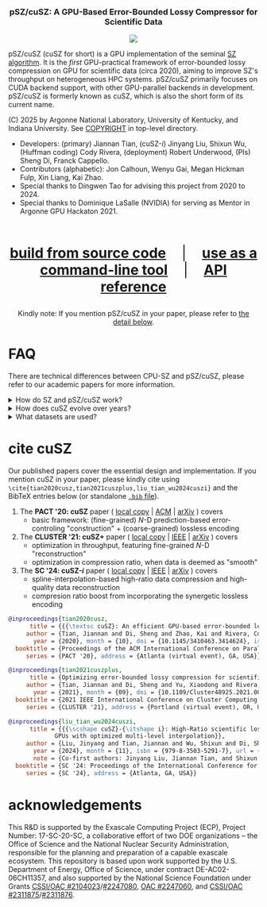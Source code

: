 <!-- <h3 align="center"><img src="https://user-images.githubusercontent.com/10354752/81179956-05860600-8f70-11ea-8b01-856f29b9e8b2.jpg" width="150"></h3> -->

<h3 align="center">
pSZ/cuSZ: A GPU-Based Error-Bounded Lossy Compressor for Scientific Data
</h3>

<p align="center">
<a href="./LICENSE"><img src="https://img.shields.io/badge/License-BSD%203--Clause-blue.svg"></a>
</p>

pSZ/cuSZ (cuSZ for short) is a GPU implementation of the seminal [SZ algorithm](https://github.com/szcompressor/SZ). It is the *first* GPU-practical framework of error-bounded lossy compression on GPU for scientific data (circa 2020), aiming to improve SZ's throughput on heterogeneous HPC systems. pSZ/cuSZ primarily focuses on CUDA backend support, with other GPU-parallel backends in development. pSZ/cuSZ is formerly known as cuSZ, which is also the short form of its current name. 

(C) 2025 by Argonne National Laboratory, University of Kentucky, and Indiana University. See [COPYRIGHT](https://github.com/szcompressor/cuSZ/blob/master/LICENSE) in top-level directory.

- Developers: (primary) Jiannan Tian, (cuSZ-*i*) Jinyang Liu, Shixun Wu, (Huffman coding) Cody Rivera, (deployment) Robert Underwood, (PIs) Sheng Di, Franck Cappello.
- Contributors (alphabetic): Jon Calhoun, Wenyu Gai, Megan Hickman Fulp, Xin Liang, Kai Zhao.
- Special thanks to Dingwen Tao for advising this project from 2020 to 2024.
- Special thanks to Dominique LaSalle (NVIDIA) for serving as Mentor in Argonne GPU Hackaton 2021.

<br>

<p align="center", style="font-size: 2em">
<a href="https://github.com/szcompressor/cuSZ/wiki/Build-and-Install"><b>build from source code</b></a>
&nbsp;&nbsp;&nbsp;|&nbsp;&nbsp;&nbsp;
<a href="https://github.com/szcompressor/cuSZ/wiki/Use"><b>use as a command-line tool</b></a>
&nbsp;&nbsp;&nbsp;|&nbsp;&nbsp;&nbsp;
<a href="https://github.com/szcompressor/cuSZ/wiki/API"><b>API reference</b></a>
</p>

<!-- <br> -->

<p align="center">
Kindly note: If you mention pSZ/cuSZ in your paper, please refer to <a href="#citing-cusz">the detail below</a>.
</p>


# FAQ

There are technical differences between CPU-SZ and pSZ/cuSZ, please refer to our academic papers for more information.  

<details>
<summary>
How do SZ and pSZ/cuSZ work?
</summary>

Prediction-based SZ algorithm comprises four major parts,

0. User specifies error-mode (e.g., absolute value (`abs`), or relative to data value magnitude (`r2r`) and error-bound.
1. Prediction errors are quantized in units of input error-bound (*quant-code*). Range-limited quant-codes are stored, whereas the out-of-range codes are otherwise gathered as *outlier*.
3. The in-range quant-codes are fed into Huffman encoder. A Huffman symbol may be represented in multiple bytes.
4. (CPU-only) additional DEFLATE method is applied to exploit repeated patterns. As of CLUSTER '21 cuSZ+ work, an RLE method performs a similar pattern-exploiting.

</details>

</details>

<details>
<summary>
How does cuSZ evolve over years?
</summary>

cuSZ and its variants use variable techniques to balance the need for data-reconstruction quality, compression ratio, and data-processing speed. A quick comparison is given below.

Notably, cuSZ (Tian et al., '20, '21) as the basic framework provides a balanced compression ratio and quality, while FZ-GPU (Zhang, Tian et al., '23) and SZp-CUDA/GSZ (Huang et al., '23, '24) prioritize data processing speed. cuSZ+ (hi-ratio) is an outcome of data compressibility research to demonstrate that certain methods (e.g., RLE) can work better in highly compressible cases (Tian et al., '21). The latest art, cuSZ-i (Liu, Tian, Wu et al., '24), attempts to utilize the QoZ-like methods (Liu et al., '22) to significantly enhance the data-reconstruction quality and the compression ratio.

```
                    prediction &                 statistics          lossless encoding          lossless encoding
                    quantization                                     passs (1)                  pass (2)

                  +----------------------+      +-----------+      +------------------+       +-----------------+
CPU-SZ     -----> | predictor {ℓ, lr, S} | ---> | histogram | ---> | ui2 Huffman enc. | ----> | DEFLATE (LZ+HF) |
'16, '17-ℓ, '18-lr, '21-S, '22-QoZ ------+      +-----------+      +------------------+       +-----------------+
(Di and Franck, Tao et al., Liang et al. Zhao et al., Liu et al.)

                  +----------------------+      +-----------+      +------------------+
cuSZ       -----> | predictor ℓ-(1,2,3)D | ---> | histogram | ---> | ui2 Huffman enc. | ----> ( n/a )
'20, '21          +----------------------+      +-----------+      +------------------+
(Tian et al.)
                  +----------------------+      +-----------+      +-------------------+      +---------+
cuSZ+        ---> | predictor ℓ-(1,2,3)D | ---> | histogram | ---> | de-redundancy RLE | ---> | HF enc. |
hi-ratio '21      +----------------------+      +-----------+      +-------------------+      +---------+
(Tian et al.)
                  +----------------------+                         +---------------+
FZ-GPU '23   ---> | predictor ℓ-(1,2,3)D | ---> ( n/a ) ---------> | de-redundancy | -------> ( n/a )
(Zhang, Tian et al.) --------------------+                         +---------------+

                  [ single kernel ]------------------------------------------------+           
SZp-CUDA/GSZ ---> | predictor ℓ-1D   ---------> ( n/a ) --------->   de-redundancy | -------> ( n/a )
'23, '24          +----------------------------------------------------------------+           
(Huang et al.)

                  +----------------+            +-----------+      +------------------+       +---------------+
cuSZ-i '24   ---> | predictor S-3D | ---------> | histogram | ---> | ui2 Huffman enc. | ----> | de-redundancy |
(Liu, Tian, Wu et al.) ------------+            +-----------+      +------------------+       +---------------+

ℓ: Lorenzo predictor; lr: linear-regression predictor; S: spline-interpolative predictor
```

</details>


<details>
<summary>
What datasets are used?
</summary>

We tested cuSZ using datasets from [Scientific Data Reduction Benchmarks](https://sdrbench.github.io/) (SDRBench).

| dataset                                                                 | dim. | description                                                  |
| ----------------------------------------------------------------------- | ---- | ------------------------------------------------------------ |
| [EXAALT](https://gitlab.com/exaalt/exaalt/-/wikis/home)                 | 1D   | molecular dynamics simulation                                |
| [HACC](https://www.alcf.anl.gov/files/theta_2017_workshop_heitmann.pdf) | 1D   | cosmology: particle simulation                               |
| [CESM-ATM](https://www.cesm.ucar.edu)                                   | 2D   | climate simulation                                           |
| [EXAFEL](https://lcls.slac.stanford.edu/exafel)                         | 2D   | images from the LCLS instrument                              |
| [Hurricane ISABEL](http://vis.computer.org/vis2004contest/data.html)    | 3D   | weather simulation                                           |
| [NYX](https://amrex-astro.github.io/Nyx/)                               | 3D   | adaptive mesh hydrodynamics + N-body cosmological simulation |

We provide three small sample data in `data` by executing the script there. To download more SDRBench datasets, please use [`script/sh.download-sdrb-data`](script/sh.download-sdrb-data). 

</details>


# cite cuSZ

Our published papers cover the essential design and implementation. If you mention cuSZ in your paper, please kindly cite using `\cite{tian2020cusz,tian2021cuszplus,liu_tian_wu2024cuszi}` and the BibTeX entries below (or standalone [`.bib` file](doc/psz-cusz.bib)).

1. The **PACT '20: cuSZ** paper ( [local copy](doc/20_PACT_cuSZ.pdf) | [ACM](https://dl.acm.org/doi/10.1145/3410463.3414624) | [arXiv](https://arxiv.org/abs/2007.09625) ) covers
    - basic framework: (fine-grained) *N*-D prediction-based error-controling "construction" + (coarse-grained) lossless encoding
2. The **CLUSTER '21: cuSZ+** paper ( [local copy](doc/21_CLUSTER_cuSZ+.pdf) | [IEEE](https://doi.ieeecomputersociety.org/10.1109/Cluster48925.2021.00047}) | [arXiv](https://arxiv.org/abs/2105.12912) ) covers
    - optimization in throughput, featuring fine-grained *N*-D "reconstruction"
    - optimization in compression ratio, when data is deemed as "smooth"
3. The **SC '24: cuSZ-_i_** paper ( [local copy](doc/24_SC_cuSZ-i.pdf) | [IEEE](https://doi.ieeecomputersociety.org/10.1109/SC41406.2024.00019) | [arXiv](https://arxiv.org/abs/2312.05492) ) covers
    - spline-interpolation-based high-ratio data compression and high-quality data reconstruction
    - compresion ratio boost from incorporating the synergetic lossless encoding

```bibtex
@inproceedings{tian2020cusz,
      title = {{{\textsc cuSZ}: An efficient GPU-based error-bounded lossy compression framework for scientific data}},
     author = {Tian, Jiannan and Di, Sheng and Zhao, Kai and Rivera, Cody and Fulp, Megan Hickman and Underwood, Robert and Jin, Sian and Liang, Xin and Calhoun, Jon and Tao, Dingwen and Cappello, Franck},
       year = {2020}, month = {10}, doi = {10.1145/3410463.3414624}, isbn = {9781450380751},
  booktitle = {Proceedings of the ACM International Conference on Parallel Architectures and Compilation Techniques},
     series = {PACT '20}, address = {Atlanta (virtual event), GA, USA}}

@inproceedings{tian2021cuszplus,
      title = {Optimizing error-bounded lossy compression for scientific data on GPUs},
     author = {Tian, Jiannan and Di, Sheng and Yu, Xiaodong and Rivera, Cody and Zhao, Kai and Jin, Sian and Feng, Yunhe and Liang, Xin and Tao, Dingwen and Cappello, Franck},
       year = {2021}, month = {09}, doi = {10.1109/Cluster48925.2021.00047},
  booktitle = {2021 IEEE International Conference on Cluster Computing (CLUSTER)},
     series = {CLUSTER '21}, address = {Portland (virtual event), OR, USA}}

@inproceedings{liu_tian_wu2024cuszi,
      title = {{{\scshape cuSZ}-{\itshape i}: High-Ratio scientific lossy compression on
             GPUs with optimized multi-level interpolation}},
     author = {Liu, Jinyang and Tian, Jiannan and Wu, Shixun and Di, Sheng and Zhang, Boyuan and Underwood, Robert and Huang, Yafan and Huang, Jiajun and Zhao, Kai and Li, Guanpeng and Tao, Dingwen and Chen, Zizhong and Cappello, Franck},
       year = {2024}, month = {11}, isbn = {979-8-3503-5291-7}, url = {https://doi.ieeecomputersociety.org/10.1109/SC41406.2024.00019}, 
       note = {Co-first authors: Jinyang Liu, Jiannan Tian, and Shixun Wu},
  booktitle = {SC '24: Proceedings of the International Conference for High Performance Computing, Networking, Storage and Analysis},
     series = {SC '24}, address = {Atlanta, GA, USA}}
```

# acknowledgements

This R&D is supported by the Exascale Computing Project (ECP), Project Number: 17-SC-20-SC, a collaborative effort of two DOE organizations – the Office of Science and the National Nuclear Security Administration, responsible for the planning and preparation of a capable exascale ecosystem. This repository is based upon work supported by the U.S. Department of Energy, Office of Science, under contract DE-AC02-06CH11357, and also supported by the National Science Foundation under Grants [CSSI/OAC #2104023](https://www.nsf.gov/awardsearch/showAward?AWD_ID=2104023)/[#2247080](https://www.nsf.gov/awardsearch/showAward?AWD_ID=2247080), [OAC #2247060](https://www.nsf.gov/awardsearch/showAward?AWD_ID=2247060&HistoricalAwards=false), and [CSSI/OAC #2311875](https://www.nsf.gov/awardsearch/showAward?AWD_ID=2311875)/[#2311876](https://www.nsf.gov/awardsearch/showAward?AWD_ID=2311876&HistoricalAwards=false).

<!-- ![acknowledgement](https://user-images.githubusercontent.com/10354752/196348936-f0909251-1c2f-4c53-b599-08642dcc2089.png) -->
